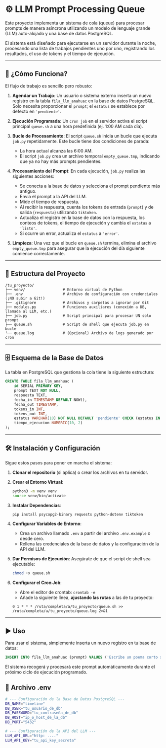 # ⚙️ LLM Prompt Processing Queue

Este proyecto implementa un sistema de cola (queue) para procesar prompts de manera asíncrona utilizando un modelo de lenguaje grande (LLM) auto-alojado y una base de datos PostgreSQL.

El sistema está diseñado para ejecutarse en un servidor durante la noche, procesando una lista de trabajos pendientes uno por uno, registrando los resultados, el uso de tokens y el tiempo de ejecución.

---

## 🚀 ¿Cómo Funciona?

El flujo de trabajo es sencillo pero robusto:

1.  **Agendar un Trabajo**: Un usuario o sistema externo inserta un nuevo registro en la tabla `fila_llm_anahuac` en la base de datos PostgreSQL. Solo necesita proporcionar el `prompt`; el `estatus` se establece por defecto en `'pendiente'`.

2.  **Ejecución Programada**: Un `cron job` en el servidor activa el script principal `queue.sh` a una hora predefinida (ej. 1:00 AM cada día).

3.  **Bucle de Procesamiento**: El script `queue.sh` inicia un bucle que ejecuta `job.py` repetidamente. Este bucle tiene dos condiciones de parada:
    * La hora actual alcanza las 6:00 AM.
    * El script `job.py` crea un archivo temporal `empty_queue.tmp`, indicando que ya no hay más prompts pendientes.

4.  **Procesamiento del Prompt**: En cada ejecución, `job.py` realiza las siguientes acciones:
    * Se conecta a la base de datos y selecciona el prompt pendiente más antiguo.
    * Envía el prompt a la API del LLM.
    * Mide el tiempo de respuesta.
    * Al recibir la respuesta, cuenta los tokens de entrada (`prompt`) y de salida (`respuesta`) utilizando `tiktoken`.
    * Actualiza el registro en la base de datos con la respuesta, los conteos de tokens, el tiempo de ejecución y cambia el `estatus` a `'listo'`.
    * Si ocurre un error, actualiza el `estatus` a `'error'`.

5.  **Limpieza**: Una vez que el bucle en `queue.sh` termina, elimina el archivo `empty_queue.tmp` para asegurar que la ejecución del día siguiente comience correctamente.

---

## 📂 Estructura del Proyecto

```
/tu_proyecto/
├── venv/                 # Entorno virtual de Python
├── .env                  # Archivo de configuración con credenciales (¡NO subir a Git!)
├── .gitignore            # Archivos y carpetas a ignorar por Git
├── modules.py            # Funciones auxiliares (conexión a DB, llamada al LLM, etc.)
├── job.py                # Script principal para procesar UN solo prompt
├── queue.sh              # Script de shell que ejecuta job.py en bucle
└── queue.log             # (Opcional) Archivo de logs generado por cron
```

---

## 🗄️ Esquema de la Base de Datos

La tabla en PostgreSQL que gestiona la cola tiene la siguiente estructura:

```sql
CREATE TABLE fila_llm_anahuac (
    id SERIAL PRIMARY KEY,
    prompt TEXT NOT NULL,
    respuesta TEXT,
    fecha_in TIMESTAMP DEFAULT NOW(),
    fecha_out TIMESTAMP,
    tokens_in INT,
    tokens_out INT,
    estatus VARCHAR(10) NOT NULL DEFAULT 'pendiente' CHECK (estatus IN ('pendiente', 'listo', 'error')),
    tiempo_ejecucion NUMERIC(10, 2)
);
```

---

## 🛠️ Instalación y Configuración

Sigue estos pasos para poner en marcha el sistema:

1.  **Clonar el repositorio** (si aplica) o crear los archivos en tu servidor.

2.  **Crear el Entorno Virtual**:
    ```bash
    python3 -m venv venv
    source venv/bin/activate
    ```

3.  **Instalar Dependencias**:
    ```bash
    pip install psycopg2-binary requests python-dotenv tiktoken
    ```

4.  **Configurar Variables de Entorno**:
    * Crea un archivo llamado `.env` a partir del archivo `.env.example` o desde cero.
    * Rellena las credenciales de la base de datos y la configuración de la API del LLM.

5.  **Dar Permisos de Ejecución**:
    Asegúrate de que el script de shell sea ejecutable:
    ```bash
    chmod +x queue.sh
    ```

6.  **Configurar el Cron Job**:
    * Abre el editor de crontab: `crontab -e`
    * Añade la siguiente línea, **ajustando las rutas** a las de tu proyecto:
    ```crontab
    0 1 * * * /ruta/completa/a/tu_proyecto/queue.sh >> /ruta/completa/a/tu_proyecto/queue.log 2>&1
    ```

---

## ▶️ Uso

Para usar el sistema, simplemente inserta un nuevo registro en tu base de datos:

```sql
INSERT INTO fila_llm_anahuac (prompt) VALUES ('Escribe un poema corto sobre la programación.');
```

El sistema recogerá y procesará este prompt automáticamente durante el próximo ciclo de ejecución programado.

## 🔑 Archivo .env

```bash
# --- Configuración de la Base de Datos PostgreSQL ---
DB_NAME="timeline"
DB_USER="tu_usuario_de_db"
DB_PASSWORD="tu_contraseña_de_db"
DB_HOST="ip_o_host_de_la_db"
DB_PORT="5432"

# --- Configuración de la API del LLM ---
LLM_API_URL="http: ...."
LLM_API_KEY="tu_api_key_secreta"
```
